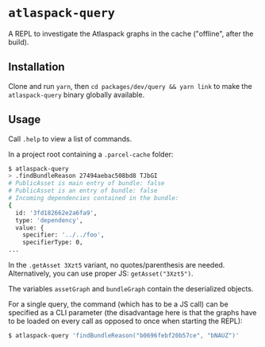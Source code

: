 # `atlaspack-query`

A REPL to investigate the Atlaspack graphs in the cache ("offline", after the build).

## Installation

Clone and run `yarn`, then `cd packages/dev/query && yarn link` to make the `atlaspack-query` binary
globally available.

## Usage

Call `.help` to view a list of commands.

In a project root containing a `.parcel-cache` folder:

```sh
$ atlaspack-query
> .findBundleReason 27494aebac508bd8 TJbGI
# PublicAsset is main entry of bundle: false
# PublicAsset is an entry of bundle: false
# Incoming dependencies contained in the bundle:
{
  id: '3fd182662e2a6fa9',
  type: 'dependency',
  value: {
    specifier: '../../foo',
    specifierType: 0,
...
```

In the `.getAsset 3Xzt5` variant, no quotes/parenthesis are
needed. Alternatively, you can use proper JS: `getAsset("3Xzt5")`.

The variables `assetGraph` and `bundleGraph` contain the deserialized objects.

For a single query, the command (which has to be a JS call) can be specified as a CLI parameter (the
disadvantage here is that the graphs have to be loaded on every call as opposed to once when
starting the REPL):

```sh
$ atlaspack-query 'findBundleReason("b0696febf20b57ce", "bNAUZ")'
```
